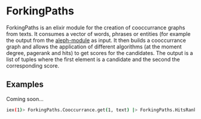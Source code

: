 # ForkingPaths

ForkingPaths is an elixir module for the creation of cooccurrance graphs from texts. It consumes a vector of words, phrases or entities (for example the output from the [aleph-module](http://github.com/ggb/alpeh) as input. It then builds a cooccurrance graph and allows the application of different algorithms (at the moment degree, pagerank and hits) to get scores for the candidates. The output is a list of tuples where the first element is a candidate and the second the corresponding score.


## Examples

Coming soon...

```bash
iex(1)> ForkingPaths.Cooccurrance.get(1, text) |> ForkingPaths.HitsRank.run

```

